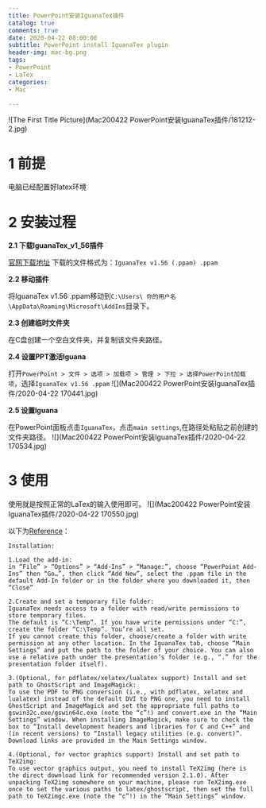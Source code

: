 ```yaml
---
title: PowerPoint安装IguanaTex插件
catalog: true
comments: true
date: 2020-04-22 08:00:00
subtitle: PowerPoint install IguanaTex plugin
header-img: mac-bg.png
tags:
- PowerPoint
- LaTex
categories:
- Mac

---
```


![The First Title Picture](Mac200422 PowerPoint安装IguanaTex插件/181212-2.jpg)

<!-- more -->



# 1 前提

电脑已经配置好latex环境

# 2 安装过程

**2.1 下载IguanaTex_v1_56插件**

[官网下载地址](http://www.jonathanleroux.org/software/iguanatex/download.html)
下载的文件格式为：`IguanaTex v1.56 (.ppam) .ppam`

**2.2 移动插件**

将IguanaTex v1.56 .ppam移动到`C:\Users\ 你的用户名\AppData\Roaming\Microsoft\AddIns`目录下。

**2.3 创建临时文件夹**

在C盘创建一个空白文件夹，并复制该文件夹路径。

**2.4 设置PPT激活Iguana**

打开`PowerPoint > 文件 > 选项 > 加载项 > 管理 > 下拉 > 选择PowerPoint加载项`，选择`IguanaTex v1.56 .ppam`
![](Mac200422 PowerPoint安装IguanaTex插件/2020-04-22 170441.jpg)

**2.5 设置Iguana**

在PowerPoint面板点击`IguanaTex`，点击`main settings`,在路径处粘贴之前创建的文件夹路径。
![](Mac200422 PowerPoint安装IguanaTex插件/2020-04-22 170534.jpg)

# 3 使用
使用就是按照正常的LaTex的输入使用即可。
![](Mac200422 PowerPoint安装IguanaTex插件/2020-04-22 170550.jpg)



以下为[Reference](http://www.jonathanleroux.org/software/iguanatex/download.html)：

```
Installation:

1.Load the add-in:
in “File” > “Options” > “Add-Ins” > “Manage:”, choose “PowerPoint Add-Ins” then “Go…”, then click “Add New”, select the .ppam file in the default Add-In folder or in the folder where you downloaded it, then “Close”

2.Create and set a temporary file folder:
IguanaTex needs access to a folder with read/write permissions to store temporary files.
The default is “C:\Temp”. If you have write permissions under “C:”, create the folder “C:\Temp”. You’re all set.
If you cannot create this folder, choose/create a folder with write permission at any other location. In the IguanaTex tab, choose “Main Settings” and put the path to the folder of your choice. You can also use a relative path under the presentation’s folder (e.g., “.” for the presentation folder itself).

3.(Optional, for pdflatex/xelatex/lualatex support) Install and set path to GhostScript and ImageMagick:
To use the PDF to PNG conversion (i.e., with pdflatex, xelatex and lualatex) instead of the default DVI to PNG one, you need to install GhostScript and ImageMagick and set the appropriate full paths to gswin32c.exe/gswin64c.exe (note the “c”!) and convert.exe in the “Main Settings” window. When installing ImageMagick, make sure to check the box to “Install development headers and libraries for C and C++” and (in recent versions) to “Install legacy utilities (e.g. convert)”. Download links are provided in the Main Settings window.

4.(Optional, for vector graphics support) Install and set path to TeX2img:
To use vector graphics output, you need to install TeX2img (here is the direct download link for recommended version 2.1.0). After unpacking TeX2img somewhere on your machine, please run TeX2img.exe once to set the various paths to latex/ghostscript, then set the full path to TeX2imgc.exe (note the “c”!) in the “Main Settings” window.

```




